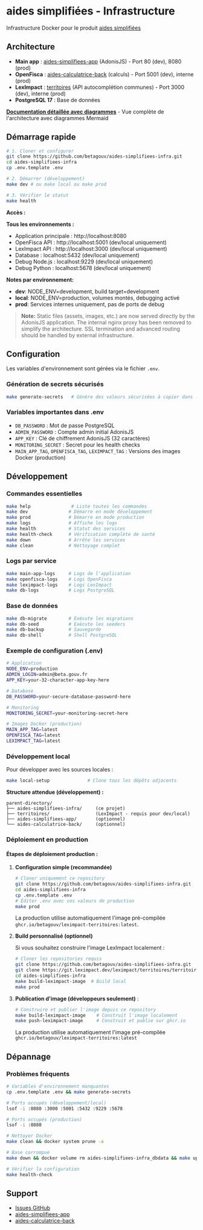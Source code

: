 # aides simplifiées - Infrastructure

Infrastructure Docker pour le produit [aides simplifiées](https://beta.gouv.fr/startups/droit-data-gouv-fr-simulateurs-de-droits.html)

## Architecture

- **Main app** : [aides-simplifiees-app](https://github.com/betagouv/aides-simplifiees-app) (AdonisJS) - Port 80 (dev), 8080 (prod)
- **OpenFisca** : [aides-calculatrice-back](https://github.com/betagouv/aides-calculatrice-back) (calculs) - Port 5001 (dev), interne (prod)
- **LexImpact** : [territoires](https://git.leximpact.dev/leximpact/territoires/territoires) (API autocomplétion communes) - Port 3000 (dev), interne (prod)
- **PostgreSQL 17** : Base de données

**[Documentation détaillée avec diagrammes](./docs/architecture-overview.md)** - Vue complète de l'architecture avec diagrammes Mermaid

## Démarrage rapide

```bash
# 1. Cloner et configurer
git clone https://github.com/betagouv/aides-simplifiees-infra.git
cd aides-simplifiees-infra
cp .env.template .env

# 2. Démarrer (développement)
make dev # ou make local ou make prod

# 3. Vérifier le statut
make health
```

**Accès :**

**Tous les environnements :**
- Application principale : http://localhost:8080
- OpenFisca API : http://localhost:5001 (dev/local uniquement)
- LexImpact API : http://localhost:3000 (dev/local uniquement)
- Database : localhost:5432 (dev/local uniquement)
- Debug Node.js : localhost:9229 (dev/local uniquement)
- Debug Python : localhost:5678 (dev/local uniquement)

**Notes par environnement:**
- **dev**: NODE_ENV=development, build target=development
- **local**: NODE_ENV=production, volumes montés, debugging activé
- **prod**: Services internes uniquement, pas de ports de debug

> **Note:** Static files (assets, images, etc.) are now served directly by the AdonisJS application. The internal nginx proxy has been removed to simplify the architecture. SSL termination and advanced routing should be handled by external infrastructure.

## Configuration

Les variables d'environnement sont gérées via le fichier `.env`.

### Génération de secrets sécurisés
```bash
make generate-secrets   # Génère des valeurs sécurisées à copier dans .env
```

### Variables importantes dans .env
- `DB_PASSWORD` : Mot de passe PostgreSQL
- `ADMIN_PASSWORD` : Compte admin initial AdonisJS  
- `APP_KEY` : Clé de chiffrement AdonisJS (32 caractères)
- `MONITORING_SECRET` : Secret pour les health checks
- `MAIN_APP_TAG`, `OPENFISCA_TAG`, `LEXIMPACT_TAG` : Versions des images Docker (production)

## Développement

### Commandes essentielles
```bash
make help               # Liste toutes les commandes
make dev               # Démarre en mode développement
make prod              # Démarre en mode production
make logs              # Affiche les logs
make health            # Statut des services
make health-check      # Vérification complète de santé
make down              # Arrête les services
make clean             # Nettoyage complet
```

### Logs par service
```bash
make main-app-logs     # Logs de l'application
make openfisca-logs    # Logs OpenFisca
make leximpact-logs    # Logs LexImpact
make db-logs           # Logs PostgreSQL
```

### Base de données
```bash
make db-migrate        # Exécute les migrations
make db-seed           # Exécute les seeders
make db-backup         # Sauvegarde
make db-shell          # Shell PostgreSQL
```

### Exemple de configuration (.env)
```bash
# Application
NODE_ENV=production
ADMIN_LOGIN=admin@beta.gouv.fr
APP_KEY=your-32-character-app-key-here

# Database
DB_PASSWORD=your-secure-database-password-here

# Monitoring
MONITORING_SECRET=your-monitoring-secret-here

# Images Docker (production)
MAIN_APP_TAG=latest
OPENFISCA_TAG=latest
LEXIMPACT_TAG=latest
```

### Développement local
Pour développer avec les sources locales :
```bash
make local-setup              # Clone tous les dépôts adjacents
```

**Structure attendue (développement) :**
```
parent-directory/
├── aides-simplifiees-infra/     (ce projet)
├── territoires/                 (LexImpact - requis pour dev/local)
├── aides-simplifiees-app/       (optionnel)
└── aides-calculatrice-back/     (optionnel)
```

### Déploiement en production

#### Étapes de déploiement production :

1. **Configuration simple (recommandée)**
   ```bash
   # Cloner uniquement ce repository
   git clone https://github.com/betagouv/aides-simplifiees-infra.git
   cd aides-simplifiees-infra
   cp .env.template .env
   # Éditer .env avec vos valeurs de production
   make prod
   ```
   
   La production utilise automatiquement l'image pré-compilée `ghcr.io/betagouv/leximpact-territoires:latest`.

2. **Build personnalisé (optionnel)**
   
   Si vous souhaitez construire l'image LexImpact localement :
   ```bash
   # Cloner les repositories requis
   git clone https://github.com/betagouv/aides-simplifiees-infra.git
   git clone https://git.leximpact.dev/leximpact/territoires/territoires.git
   cd aides-simplifiees-infra
   make build-leximpact-image  # Build local
   make prod
   ```

3. **Publication d'image (développeurs seulement)** :
   ```bash
   # Construire et publier l'image depuis ce repository
   make build-leximpact-image    # Construit l'image localement
   make push-leximpact-image     # Construit et publie sur ghcr.io
   ```
   
   La production utilise automatiquement l'image pré-compilée `ghcr.io/betagouv/leximpact-territoires:latest`

## Dépannage

### Problèmes fréquents
```bash
# Variables d'environnement manquantes
cp .env.template .env && make generate-secrets

# Ports occupés (développement/local)
lsof -i :8080 :3000 :5001 :5432 :9229 :5678

# Ports occupés (production)  
lsof -i :8080

# Nettoyer Docker
make clean && docker system prune -a

# Base corrompue
make down && docker volume rm aides-simplifiees-infra_dbdata && make up

# Vérifier la configuration
make health-check
```

## Support

- [Issues GitHub](https://github.com/betagouv/aides-simplifiees-infra/issues)
- [aides-simplifiees-app](https://github.com/betagouv/aides-simplifiees-app)
- [aides-calculatrice-back](https://github.com/betagouv/aides-calculatrice-back)